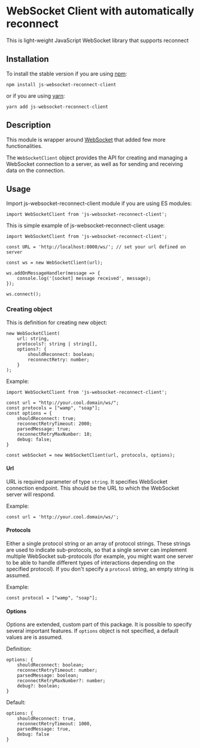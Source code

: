 # WebSocket Client with automatically reconnect

This is light-weight JavaScript WebSocket library that supports reconnect

## Installation

To install the stable version if you are using [npm](https://www.npmjs.com/):

`npm install js-websocket-reconnect-client`

or if you are using [yarn](https://yarnpkg.com/):

`yarn add js-websocket-reconnect-client`

## Description

This module is wrapper around [WebSocket](hhttps://developer.mozilla.org/en-US/docs/Web/API/WebSocket) that added few more functionalities.

The `WebSocketClient` object provides the API for creating and managing a WebSocket connection to a server, as well as for sending and receiving data on the connection.

## Usage

Import js-websocket-reconnect-client module if you are using ES modules:

`import WebSocketClient from 'js-websocket-reconnect-client';`

This is simple example of js-websocket-reconnect-client usage:

```
import WebSocketClient from 'js-websocket-reconnect-client';

const URL = 'http://localhost:8000/ws/'; // set your url defined on server

const ws = new WebSocketClient(url);

ws.addOnMessageHandler(message => {
    console.log('[socket] message received', message);
});

ws.connect();
```

### Creating object

This is definition for creating new object:

```
new WebSocketClient(
    url: string,
    protocols?: string | string[],
    options?: {
        shouldReconnect: boolean;
        reconnectRetry: number;
    }
);
```

Example:

```
import WebSocketClient from 'js-websocket-reconnect-client';

const url = "http://your.cool.domain/ws/";
const protocols = ["wamp", "soap"];
const options = {
    shouldReconnect: true;
    reconnectRetryTimeout: 2000;
    parsedMessage: true;
    reconnectRetryMaxNumber: 10;
    debug: false;
}

const webSocket = new WebSocketClient(url, protocols, options);
```

#### Url

URL is required parameter of type `string`.
It specifies WebSocket connection endpoint. This should be the URL to which the WebSocket server will respond.

Example:

`const url = 'http://your.cool.domain/ws/';`

#### Protocols

Either a single protocol string or an array of protocol strings. These strings are used to indicate sub-protocols, so that a single server can implement multiple WebSocket sub-protocols (for example, you might want one server to be able to handle different types of interactions depending on the specified protocol). If you don't specify a `protocol` string, an empty string is assumed.

Example:

`const protocol = ["wamp", "soap"];`

#### Options

Options are extended, custom part of this package. It is possible to specify several important features. If `options` object is not specified, a default values are is assumed.

Definition:

```
options: {
    shouldReconnect: boolean;
    reconnectRetryTimeout: number;
    parsedMessage: boolean;
    reconnectRetryMaxNumber?: number;
    debug?: boolean;
}
```

Default:

```
options: {
    shouldReconnect: true,
    reconnectRetryTimeout: 1000,
    parsedMessage: true,
    debug: false
}
```
